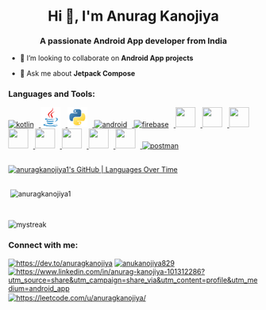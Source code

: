 <h1 align="center">Hi 👋, I'm Anurag Kanojiya</h1>
<h3 align="center">A passionate Android App developer from India</h3>

- 👯 I’m looking to collaborate on **Android App projects**

- 💬 Ask me about **Jetpack Compose**

<h3 align="left">Languages and Tools:</h3>
<p align="left">
  <a href="https://developer.android.com" target="_blank" rel="noreferrer">
    <img src="https://www.vectorlogo.zone/logos/kotlinlang/kotlinlang-icon.svg" alt="kotlin" width="40" height="40" style="margin-right:10px;"/>
    <img src="https://raw.githubusercontent.com/devicons/devicon/master/icons/java/java-original.svg" alt="java" width="40" height="40" style="margin-right:10px;"/>
    <img src="https://raw.githubusercontent.com/devicons/devicon/master/icons/python/python-original.svg" alt="python" width="40" height="40" style="margin-right:10px;"/> 
    <img src="https://user-images.githubusercontent.com/25181517/192108895-20dc3343-43e3-4a54-a90e-13a4abbc57b9.png" alt="android" width="40" height="40" style="margin-right:10px;"/> 
    <img src="https://www.vectorlogo.zone/logos/firebase/firebase-icon.svg" alt="firebase" width="40" height="40" style="margin-right:10px;"/>
  </a>
  <a href="https://www.java.com" target="_blank" rel="noreferrer">
    <img src="https://user-images.githubusercontent.com/25181517/192107858-fe19f043-c502-4009-8c47-476fc89718ad.png" width="40" height="40" style="margin-right:10px;"/> 
    <img src="https://user-images.githubusercontent.com/25181517/192108372-f71d70ac-7ae6-4c0d-8395-51d8870c2ef0.png" width="40" height="40" style="margin-right:10px;"/> 
    <img src="https://user-images.githubusercontent.com/25181517/192108891-d86b6220-e232-423a-bf5f-90903e6887c3.png" width="40" height="40" style="margin-right:10px;"/> 
    <img src="https://user-images.githubusercontent.com/25181517/192158956-48192682-23d5-4bfc-9dfb-6511ade346bc.png" width="40" height="40" style="margin-right:10px;"/> 
    <img src="https://user-images.githubusercontent.com/25181517/189716058-71f74b6f-5936-40b5-92e3-00381e35ccb9.png" width="40" height="40" style="margin-right:10px;"/> 
    <img src="https://user-images.githubusercontent.com/25181517/192106070-46255bcf-65e6-4c6b-a296-bf8d0d8fb2a7.png" width="40" height="40" style="margin-right:10px;"/> 
    <img src="https://user-images.githubusercontent.com/25181517/117269608-b7dcfb80-ae58-11eb-8e66-6cc8753553f0.png" width="40" height="40" style="margin-right:10px;"/> 
    <img src="https://github.com/user-attachments/assets/094cc004-c6d6-47ff-800c-393e70bfa762" width="40" height="40" style="margin-right:10px;"/>  
    <img src="https://www.vectorlogo.zone/logos/getpostman/getpostman-icon.svg" alt="postman" width="40" height="40" style="margin-right:10px;"/>
  </a>
</p>
<br>

<a href="https://quira.sh?utm_source=widgets&utm_campaign=anuragkanojiya1">
  <img src="https://stats.quira.sh/anuragkanojiya1/languages-over-time?theme=dark" alt="anuragkanojiya1's GitHub | Languages Over Time" width="600" height="300">
</a>
<br><br>

<p>&nbsp;<img align="center" src="https://github-readme-stats.vercel.app/api?username=anuragkanojiya1&show_icons=true&locale=en&text_color=A1A1A1&bg_color=0,000000,130F40" alt="anuragkanojiya1" /></p>

<br>
<p><img src="https://github-readme-streak-stats.herokuapp.com/?user=anuragkanojiya1&theme=tokyonight" alt="mystreak"/></p>

<h3 align="left">Connect with me:</h3>
<p align="left">
<a href="https://dev.to/anuragkanojiya" target="blank"><img align="center" src="https://raw.githubusercontent.com/rahuldkjain/github-profile-readme-generator/master/src/images/icons/Social/devto.svg" alt="https://dev.to/anuragkanojiya" height="30" width="40" /></a>
<a href="https://twitter.com/anukanojiya829" target="blank"><img align="center" src="https://raw.githubusercontent.com/rahuldkjain/github-profile-readme-generator/master/src/images/icons/Social/twitter.svg" alt="anukanojiya829" height="30" width="40" /></a>
<a href="https://linkedin.com/in/https://www.linkedin.com/in/anurag-kanojiya-101312286?utm_source=share&utm_campaign=share_via&utm_content=profile&utm_medium=android_app" target="blank"><img align="center" src="https://raw.githubusercontent.com/rahuldkjain/github-profile-readme-generator/master/src/images/icons/Social/linked-in-alt.svg" alt="https://www.linkedin.com/in/anurag-kanojiya-101312286?utm_source=share&utm_campaign=share_via&utm_content=profile&utm_medium=android_app" height="30" width="40" /></a>
<a href="https://www.leetcode.com/https://leetcode.com/u/anuragkanojiya/" target="blank"><img align="center" src="https://raw.githubusercontent.com/rahuldkjain/github-profile-readme-generator/master/src/images/icons/Social/leet-code.svg" alt="https://leetcode.com/u/anuragkanojiya/" height="30" width="40" /></a>
</p>
